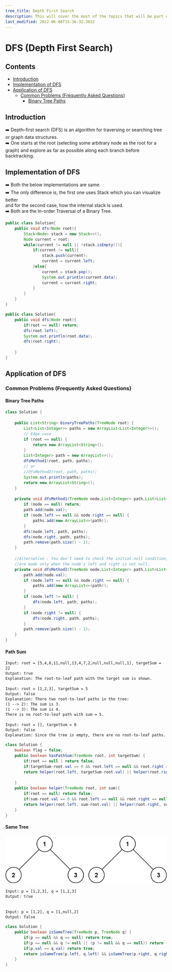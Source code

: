 ```yaml
---
tree_title: Depth First Search
description: This will cover the most of the topics that will be part of the Depth First Search.
last_modified: 2022-06-08T15:36:32.3632
---
```


# DFS (Depth First Search)

## Contents

-   [Introduction](#introduction)
-   [Implementation of DFS](#implementation-of-dfs)
-   [Application of DFS](#application-of-dfs)
    -   [Common Problems (Frequently Asked Questions)](#common-problems-frequently-asked-questions)
        -   [Binary Tree Paths](#binary-tree-paths)

## Introduction

➡️ Depth–first search (DFS) is an algorithm for traversing or searching tree or graph data structures.<br/>
➡️ One starts at the root (selecting some arbitrary node as the root for a graph) and explore as far as possible along each branch before backtracking.<br/>

## Implementation of DFS

➡️ Both the below implementations are same. <br/>
➡️ The only difference is, the first one uses Stack which you can visualize better <br /> and for the second case, how the internal stack is used. <br/>
➡️ Both are the In-order Traversal of a Binary Tree.<br/>

```java showLineNumbers
public class Solution{
    public void dfs(Node root){
        Stack<Node> stack = new Stack<>();
        Node current = root;
        while(current != null || !stack.isEmpty()){
            if(current != null){
                stack.push(current);
                current = current.left;
            }else{
                current = stack.pop();
                System.out.println(current.data);
                current = current.right;
            }
        }
    }
}
```

```java showLineNumbers
public class Solution{
    public void dfs(Node root){
        if(root == null) return;
        dfs(root.left);
        System.out.println(root.data);
        dfs(root.right);
        
    }
}
```

## Application of DFS

### Common Problems (Frequently Asked Questions)

#### Binary Tree Paths

```java showLineNumbers
class Solution {

    public List<String> binaryTreePaths(TreeNode root) {
        List<List<Integer>> paths = new ArrayList<List<Integer>>();
        // Edge case
        if (root == null) {
            return new ArrayList<String>();
        }
        List<Integer> path = new ArrayList<>();
        dfsMethod1(root, path, paths);
        // or
        //dfsMethod2(root, path, paths);
        System.out.println(paths);
        return new ArrayList<String>();
    }

    private void dfsMethod1(TreeNode node,List<Integer> path,List<List<Integer>> paths) {
        if (node == null) return;
        path.add(node.val);
        if (node.left == null && node.right == null) {
            paths.add(new ArrayList<>(path));
        }
        dfs(node.left, path, paths);
        dfs(node.right, path, paths);
        path.remove(path.size() - 1);
    }

    //Alternative : You don't need to check the initial null condition, If all the recursive call
    //are made only when the node's left and right is not null.
    private void dfsMethod2(TreeNode node,List<Integer> path,List<List<Integer>> paths) {
        path.add(node.val);
        if (node.left == null && node.right == null) {
            paths.add(new ArrayList<>(path));
        }
        if (node.left != null) {
            dfs(node.left, path, paths);
        }
        if (node.right != null) {
            dfs(node.right, path, paths);
        }
        path.remove(path.size() - 1);
    }
}
```

#### Path Sum

```
Input: root = [5,4,8,11,null,13,4,7,2,null,null,null,1], targetSum = 22
Output: true
Explanation: The root-to-leaf path with the target sum is shown.

Input: root = [1,2,3], targetSum = 5
Output: false
Explanation: There two root-to-leaf paths in the tree:
(1 --> 2): The sum is 3.
(1 --> 3): The sum is 4.
There is no root-to-leaf path with sum = 5.

Input: root = [], targetSum = 0
Output: false
Explanation: Since the tree is empty, there are no root-to-leaf paths.
```

```java showLineNumbers
class Solution {
    boolean flag = false;
    public boolean hasPathSum(TreeNode root, int targetSum) {
        if(root == null ) return false;
        if(targetSum-root.val == 0 && root.left == null && root.right == null) return true;
        return helper(root.left, targetSum-root.val) || helper(root.right, targetSum-root.val);
        
    }
    public boolean helper(TreeNode root, int sum){
        if(root == null) return false;
        if(sum-root.val == 0 && root.left == null && root.right == null) return true;
        return helper(root.left, sum-root.val) || helper(root.right, sum-root.val);
    }
}
```

#### Same Tree

![DFS Input](_img/dfs/2022-06-14-23-29-21.png)
```
Input: p = [1,2,3], q = [1,2,3]
Output: true


Input: p = [1,2], q = [1,null,2]
Output: false
```


``` java showLineNumbers
class Solution {
    public boolean isSameTree(TreeNode p, TreeNode q) {
        if(p == null && q == null) return true;
        if(p == null && q != null || (p != null && q == null)) return false;        
        if(p.val == q.val) return true;
        return isSameTree(p.left, q.left) && isSameTree(p.right, q.right);
    }
}
```

<!-- ### Question on LeetCode with Tag - DFS

<span class="tag-is-success">Binary Tree Inorder Traversal</span>
<span class="tag-is-primary">Validate Binary Search Tree</span>
<span class="tag-is-info">Recover Binary Search Tree</span>
<span class="tag-is-primary">Same Tree</span>
<span class="tag-is-success">Symmetric Tree</span>
<span class="tag-is-info">Maximum Depth of Binary Tree</span>
<span class="tag-is-success">Balanced Binary Tree</span>
<span class="tag-is-primary">Minimum Depth of Binary Tree</span>
<span class="tag-is-success">Path Sum</span>
<span class="tag-is-info">Path Sum II</span>
<span class="tag-is-success">Flatten Binary Tree to Linked List</span>
<span class="tag-is-primary">Populating Next Right Pointers in Each Node</span>
<span class="tag-is-success">Populating Next Right Pointers in Each Node II</span>
<span class="tag-is-info">Binary Tree Maximum Path Sum</span>
<span class="tag-is-success">Sum Root to Leaf Numbers</span>
<span class="tag-is-primary">Surrounded Regions</span>
<span class="tag-is-success">Clone Graph</span>
<span class="tag-is-info">Binary Tree Preorder Traversal</span>
<span class="tag-is-success">Binary Tree Postorder Traversal</span>
<span class="tag-is-primary">Binary Tree Upside Down</span>
<span class="tag-is-success">Binary Tree Right Side View</span>
<span class="tag-is-info">Number of Islands</span>
<span class="tag-is-success">Course Schedule</span>
<span class="tag-is-primary">Course Schedule II</span>
<span class="tag-is-success">Design Add and Search Words Data Structure</span>
<span class="tag-is-info">Count Complete Tree Nodes</span>
<span class="tag-is-success">Invert Binary Tree</span>
<span class="tag-is-primary">Kth Smallest Element in a BST</span>
<span class="tag-is-success">Lowest Common Ancestor of a Binary Search Tree</span>
<span class="tag-is-info">Lowest Common Ancestor of a Binary Tree</span>
<span class="tag-is-success">Count Univalue Subtrees</span>
<span class="tag-is-primary">Binary Tree Paths</span>
<span class="tag-is-success">Graph Valid Tree</span>
<span class="tag-is-info">Alien Dictionary</span>
<span class="tag-is-success">Closest Binary Search Tree Value</span>
<span class="tag-is-primary">Closest Binary Search Tree Value II</span>
<span class="tag-is-success">Inorder Successor in BST</span>
<span class="tag-is-info">Serialize and Deserialize Binary Tree</span>
<span class="tag-is-success">Binary Tree Longest Consecutive Sequence</span>
<span class="tag-is-primary">Smallest Rectangle Enclosing Black Pixels</span>
<span class="tag-is-success">Minimum Height Trees</span>
<span class="tag-is-info">Binary Tree Vertical Order Traversal</span>
<span class="tag-is-success">Number of Connected Components in an Undirected Graph</span>
<span class="tag-is-primary">Longest Increasing Path in a Matrix</span>
<span class="tag-is-success">Reconstruct Itinerary</span>
<span class="tag-is-info">Largest BST Subtree</span>
<span class="tag-is-success">House Robber III</span>
<span class="tag-is-primary">Nested List Weight Sum</span>
<span class="tag-is-success">Flatten Nested List Iterator</span>
<span class="tag-is-info">Nested List Weight Sum II</span>
<span class="tag-is-success">Water and Jug Problem</span>
<span class="tag-is-primary">Find Leaves of Binary Tree</span>
<span class="tag-is-success">Mini Parser</span>
<span class="tag-is-info">Lexicographical Numbers</span>
<span class="tag-is-success">Longest Absolute File Path</span>
<span class="tag-is-primary">Evaluate Division</span>
<span class="tag-is-success">Sum of Left Leaves</span>
<span class="tag-is-info">Pacific Atlantic Water Flow</span>
<span class="tag-is-success">Battleships in a Board</span>
<span class="tag-is-primary">Path Sum III</span>
<span class="tag-is-success">Serialize and Deserialize BST</span>
<span class="tag-is-info">Island Perimeter</span>
<span class="tag-is-success">Concatenated Words</span>
<span class="tag-is-primary">The Maze</span>
<span class="tag-is-success">The Maze III</span>
<span class="tag-is-info">Find Mode in Binary Search Tree</span>
<span class="tag-is-success">The Maze II</span>
<span class="tag-is-primary">Most Frequent Subtree Sum</span>
<span class="tag-is-success">All Paths from Source Lead to Destination</span>
<span class="tag-is-info">Find Bottom Left Tree Value</span>
<span class="tag-is-success">Freedom Trail</span>
<span class="tag-is-primary">Find Largest Value in Each Tree Row</span>
<span class="tag-is-success">Minesweeper</span>
<span class="tag-is-info">Minimum Absolute Difference in BST</span>
<span class="tag-is-success">Construct Binary Tree from String</span>
<span class="tag-is-primary">Convert BST to Greater Tree</span>
<span class="tag-is-success">Diameter of Binary Tree</span>
<span class="tag-is-info">Boundary of Binary Tree</span>
<span class="tag-is-success">Number of Provinces</span>
<span class="tag-is-primary">Binary Tree Longest Consecutive Sequence II</span>
<span class="tag-is-success">Binary Tree Tilt</span>
<span class="tag-is-info">Array Nesting</span>
<span class="tag-is-success">Subtree of Another Tree</span>
<span class="tag-is-primary">Kill Process</span>
<span class="tag-is-success">Construct String from Binary Tree</span>
<span class="tag-is-info">Merge Two Binary Trees</span>
<span class="tag-is-success">Add One Row to Tree</span>
<span class="tag-is-primary">Average of Levels in Binary Tree</span>
<span class="tag-is-success">Find Duplicate Subtrees</span>
<span class="tag-is-info">Two Sum IV - Input is a BST</span>
<span class="tag-is-success">Print Binary Tree</span>
<span class="tag-is-primary">Maximum Width of Binary Tree</span>
<span class="tag-is-success">Equal Tree Partition</span>
<span class="tag-is-info">Path Sum IV</span>
<span class="tag-is-success">Trim a Binary Search Tree</span>
<span class="tag-is-primary">Second Minimum Node In a Binary Tree</span>
<span class="tag-is-success">Bulb Switcher II</span>
<span class="tag-is-info">Redundant Connection</span>
<span class="tag-is-success">Redundant Connection II</span>
<span class="tag-is-primary">Longest Univalue Path</span>
<span class="tag-is-success">Employee Importance</span>
<span class="tag-is-info">Number of Distinct Islands</span>
<span class="tag-is-success">Max Area of Island</span>
<span class="tag-is-primary">Number of Distinct Islands II</span>
<span class="tag-is-success">Accounts Merge</span>
<span class="tag-is-info">Flood Fill</span>
<span class="tag-is-success">Sentence Similarity II</span>
<span class="tag-is-primary">Closest Leaf in a Binary Tree</span>
<span class="tag-is-success">Network Delay Time</span>
<span class="tag-is-info">Contain Virus</span>
<span class="tag-is-success">Cracking the Safe</span>
<span class="tag-is-primary">Pyramid Transition Matrix</span>
<span class="tag-is-success">Convert Binary Search Tree to Sorted Doubly Linked List</span>
<span class="tag-is-info">Serialize and Deserialize N-ary Tree</span>
<span class="tag-is-success">Flatten a Multilevel Doubly Linked List</span>
<span class="tag-is-primary">Couples Holding Hands</span>
<span class="tag-is-success">Encode N-ary Tree to Binary Tree</span>
<span class="tag-is-info">Maximum Depth of N-ary Tree</span>
<span class="tag-is-success">N-ary Tree Preorder Traversal</span>
<span class="tag-is-primary">N-ary Tree Postorder Traversal</span>
<span class="tag-is-success">Swim in Rising Water</span>
<span class="tag-is-info">Minimum Distance Between BST Nodes</span>
<span class="tag-is-success">Is Graph Bipartite?</span>
<span class="tag-is-primary">Cheapest Flights Within K Stops</span>
<span class="tag-is-success">All Paths From Source to Target</span>
<span class="tag-is-info">Find Eventual Safe States</span>
<span class="tag-is-success">Binary Tree Pruning</span>
<span class="tag-is-primary">Making A Large Island</span>
<span class="tag-is-success">Sum of Distances in Tree</span>
<span class="tag-is-info">Similar String Groups</span>
<span class="tag-is-success">Keys and Rooms</span>
<span class="tag-is-primary">Loud and Rich</span>
<span class="tag-is-success">All Nodes Distance K in Binary Tree</span>
<span class="tag-is-info">Smallest Subtree with all the Deepest Nodes</span>
<span class="tag-is-success">Leaf-Similar Trees</span>
<span class="tag-is-primary">Possible Bipartition</span>
<span class="tag-is-success">Increasing Order Search Tree</span>
<span class="tag-is-info">Minimize Malware Spread</span>
<span class="tag-is-success">Minimize Malware Spread II</span>
<span class="tag-is-primary">Shortest Bridge</span>
<span class="tag-is-success">Range Sum of BST</span>
<span class="tag-is-info">Most Stones Removed with Same Row or Column</span>
<span class="tag-is-success">Flip Equivalent Binary Trees</span>
<span class="tag-is-primary">Regions Cut By Slashes</span>
<span class="tag-is-success">Univalued Binary Tree</span>
<span class="tag-is-info">Binary Tree Cameras</span>
<span class="tag-is-success">Flip Binary Tree To Match Preorder Traversal</span>
<span class="tag-is-primary">Distribute Coins in Binary Tree</span>
<span class="tag-is-success">Vertical Order Traversal of a Binary Tree</span>
<span class="tag-is-info">Smallest String Starting From Leaf</span>
<span class="tag-is-success">Cousins in Binary Tree</span>
<span class="tag-is-primary">Number of Enclaves</span>
<span class="tag-is-success">Sum of Root To Leaf Binary Numbers</span>
<span class="tag-is-info">Maximum Average Subtree</span>
<span class="tag-is-success">Maximum Difference Between Node and Ancestor</span>
<span class="tag-is-primary">Recover a Tree From Preorder Traversal</span>
<span class="tag-is-success">Path With Maximum Minimum Value</span>
<span class="tag-is-info">Coloring A Border</span>
<span class="tag-is-success">Escape a Large Maze</span>
<span class="tag-is-primary">Binary Search Tree to Greater Sum Tree</span>
<span class="tag-is-success">Maximum Level Sum of a Binary Tree</span>
<span class="tag-is-info">Flower Planting With No Adjacent</span>
<span class="tag-is-success">Two Sum BSTs</span>
<span class="tag-is-primary">Insufficient Nodes in Root to Leaf Paths</span>
<span class="tag-is-success">Tree Diameter</span>
<span class="tag-is-info">Smallest Common Region</span>
<span class="tag-is-success">Delete Tree Nodes</span>
<span class="tag-is-primary">Delete Nodes And Return Forest</span>
<span class="tag-is-success">Lowest Common Ancestor of Deepest Leaves</span>
<span class="tag-is-info">Sum of Nodes with Even-Valued Grandparent</span>
<span class="tag-is-success">Binary Tree Coloring Game</span>
<span class="tag-is-primary">Deepest Leaves Sum</span>
<span class="tag-is-success">Web Crawler</span>
<span class="tag-is-info">Validate Binary Tree Nodes</span>
<span class="tag-is-success">Balance a Binary Search Tree</span>
<span class="tag-is-primary">Kth Ancestor of a Tree Node</span>
<span class="tag-is-success">Critical Connections in a Network</span>
<span class="tag-is-info">Smallest String With Swaps</span>
<span class="tag-is-success">Sort Items by Groups Respecting Dependencies</span>
<span class="tag-is-primary">Where Will the Ball Fall</span>
<span class="tag-is-success">Distance to a Cycle in Undirected Graph</span>
<span class="tag-is-info">Web Crawler Multithreaded</span>
<span class="tag-is-success">Number of Closed Islands</span>
<span class="tag-is-primary">Find Elements in a Contaminated Binary Tree</span>
<span class="tag-is-success">Count Servers that Communicate</span>
<span class="tag-is-info">All Elements in Two Binary Search Trees</span>
<span class="tag-is-success">Jump Game III</span>
<span class="tag-is-primary">All Ancestors of a Node in a Directed Acyclic Graph</span>
<span class="tag-is-success">Check If a String Is a Valid Sequence from Root to Leaves Path in a Binary Tree</span>
<span class="tag-is-info">Number of Operations to Make Network Connected</span>
<span class="tag-is-success">Delete Leaves With a Given Value</span>
<span class="tag-is-primary">Maximum Product of Splitted Binary Tree</span>
<span class="tag-is-success">Longest ZigZag Path in a Binary Tree</span>
<span class="tag-is-info">Maximum Sum BST in Binary Tree</span>
<span class="tag-is-success">Linked List in Binary Tree</span>
<span class="tag-is-primary">Time Needed to Inform All Employees</span>
<span class="tag-is-success">Frog Position After T Seconds</span>
<span class="tag-is-info">Find a Corresponding Node of a Binary Tree in a Clone of That Tree</span>
<span class="tag-is-success">Check if There is a Valid Path in a Grid</span>
<span class="tag-is-primary">Count Good Nodes in Binary Tree</span>
<span class="tag-is-success">Minimum Time to Collect All Apples in a Tree</span>
<span class="tag-is-info">Course Schedule IV</span>
<span class="tag-is-success">Pseudo-Palindromic Paths in a Binary Tree</span>
<span class="tag-is-primary">Reorder Routes to Make All Paths Lead to the City Zero</span>
<span class="tag-is-success">Find All The Lonely Nodes</span>
<span class="tag-is-info">Clone Binary Tree With Random Pointer</span>
<span class="tag-is-success">Clone N-ary Tree</span>
<span class="tag-is-primary">Number of Nodes in the Sub-Tree With the Same Label</span>
<span class="tag-is-success">Find Root of N-Ary Tree</span>
<span class="tag-is-info">Number of Good Leaf Nodes Pairs</span>
<span class="tag-is-success">Move Sub-Tree of N-Ary Tree</span>
<span class="tag-is-primary">Detect Cycles in 2D Grid</span>
<span class="tag-is-success">Diameter of N-Ary Tree</span>
<span class="tag-is-info">Minimum Number of Days to Disconnect Island</span>
<span class="tag-is-success">Throne Inheritance</span>
<span class="tag-is-primary">Check If Two Expression Trees are Equivalent</span>
<span class="tag-is-success">Path With Minimum Effort</span>
<span class="tag-is-info">Lowest Common Ancestor of a Binary Tree II</span>
<span class="tag-is-success">Correct a Binary Tree</span>
<span class="tag-is-primary">Change the Root of a Binary Tree</span>
<span class="tag-is-success">Lowest Common Ancestor of a Binary Tree IV</span>
<span class="tag-is-info">Minimize Hamming Distance After Swap Operations</span>
<span class="tag-is-success">Tree of Coprimes</span>
<span class="tag-is-primary">Find Distance in a Binary Tree</span>
<span class="tag-is-success">Shortest Path in a Hidden Grid</span>
<span class="tag-is-info">Minimum Path Cost in a Hidden Grid</span>
<span class="tag-is-success">Longest Word With All Prefixes</span>
<span class="tag-is-primary">Count Sub Islands</span>
<span class="tag-is-success">Merge BSTs to Create Single BST</span>
<span class="tag-is-info">Last Day Where You Can Still Cross</span>
<span class="tag-is-success">Find All Groups of Farmland</span>
<span class="tag-is-primary">Operations on Tree</span>
<span class="tag-is-success">Find if Path Exists in Graph</span>
<span class="tag-is-info">Count Nodes Equal to Sum of Descendants</span>
<span class="tag-is-success">Smallest Missing Genetic Value in Each Subtree</span>
<span class="tag-is-primary">Count Nodes With the Highest Score</span>
<span class="tag-is-success">Valid Arrangement of Pairs</span>
<span class="tag-is-info">Detonate the Maximum Bombs</span>
<span class="tag-is-success">Find All People With Secret</span>
<span class="tag-is-primary">Step-By-Step Directions From a Binary Tree Node to Another</span>
<span class="tag-is-success">Maximum Employees to Be Invited to a Meeting</span>
<span class="tag-is-info">Create Binary Tree From Descriptions</span>
<span class="tag-is-success">Count Nodes Equal to Average of Subtree</span>
<span class="tag-is-primary">Longest Path With Different Adjacent Characters</span>
<span class="tag-is-info">Closest Node to Path in Tree</span> -->
